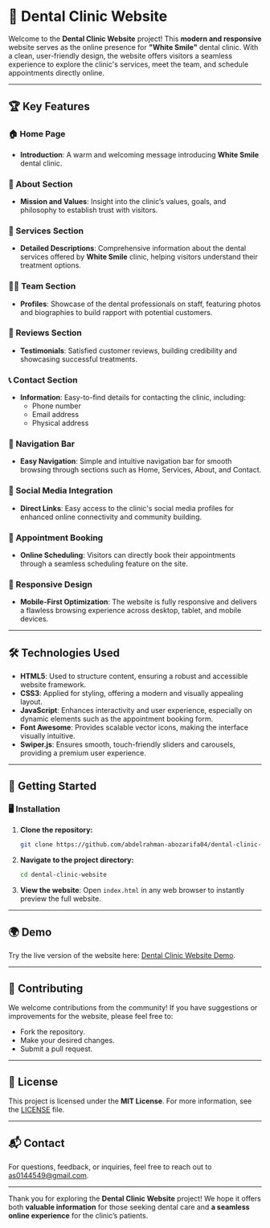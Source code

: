 

# 🦷 Dental Clinic Website

Welcome to the **Dental Clinic Website** project! This **modern and responsive** website serves as the online presence for **"White Smile"** dental clinic. With a clean, user-friendly design, the website offers visitors a seamless experience to explore the clinic's services, meet the team, and schedule appointments directly online.

---

## 🏆 Key Features

### 🏠 Home Page

- **Introduction**: A warm and welcoming message introducing **White Smile** dental clinic.
  
### 📖 About Section

- **Mission and Values**: Insight into the clinic’s values, goals, and philosophy to establish trust with visitors.
  
### 🦷 Services Section

- **Detailed Descriptions**: Comprehensive information about the dental services offered by **White Smile** clinic, helping visitors understand their treatment options.

### 👩‍⚕️ Team Section

- **Profiles**: Showcase of the dental professionals on staff, featuring photos and biographies to build rapport with potential customers.

### 💬 Reviews Section

- **Testimonials**: Satisfied customer reviews, building credibility and showcasing successful treatments.

### 📞 Contact Section

- **Information**: Easy-to-find details for contacting the clinic, including:
  - Phone number
  - Email address
  - Physical address
  
### 🧭 Navigation Bar

- **Easy Navigation**: Simple and intuitive navigation bar for smooth browsing through sections such as Home, Services, About, and Contact.

### 📱 Social Media Integration

- **Direct Links**: Easy access to the clinic's social media profiles for enhanced online connectivity and community building.

### 📅 Appointment Booking

- **Online Scheduling**: Visitors can directly book their appointments through a seamless scheduling feature on the site.

### 📱 Responsive Design

- **Mobile-First Optimization**: The website is fully responsive and delivers a flawless browsing experience across desktop, tablet, and mobile devices.

---

## 🛠️ Technologies Used

- **HTML5**: Used to structure content, ensuring a robust and accessible website framework.
- **CSS3**: Applied for styling, offering a modern and visually appealing layout.
- **JavaScript**: Enhances interactivity and user experience, especially on dynamic elements such as the appointment booking form.
- **Font Awesome**: Provides scalable vector icons, making the interface visually intuitive.
- **Swiper.js**: Ensures smooth, touch-friendly sliders and carousels, providing a premium user experience.

---

## 🚀 Getting Started

### 🖥️ Installation

1. **Clone the repository:**

    ```sh
    git clone https://github.com/abdelrahman-abozarifa04/dental-clinic-website.git
    ```

2. **Navigate to the project directory:**

    ```sh
    cd dental-clinic-website
    ```

3. **View the website**: Open `index.html` in any web browser to instantly preview the full website.

---

## 🌍 Demo

Try the live version of the website here: [Dental Clinic Website Demo](https://v3iubnwjkrax03k2khez6q.on.drv.tw/Dentist_Website/).

---

## 🤝 Contributing

We welcome contributions from the community! If you have suggestions or improvements for the website, please feel free to:
- Fork the repository.
- Make your desired changes.
- Submit a pull request.

---

## 📜 License

This project is licensed under the **MIT License**. For more information, see the [LICENSE](LICENSE) file.

---

## 📬 Contact

For questions, feedback, or inquiries, feel free to reach out to [as0144549@gmail.com](mailto:as0144549@gmail.com).

---

Thank you for exploring the **Dental Clinic Website** project! We hope it offers both **valuable information** for those seeking dental care and **a seamless online experience** for the clinic’s patients.
